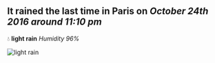## It rained the last time in Paris on *October 24th 2016 around 11:10 pm*
💧  **light rain** *Humidity 96%*

![light rain](http://openweathermap.org/img/w/10n.png)
